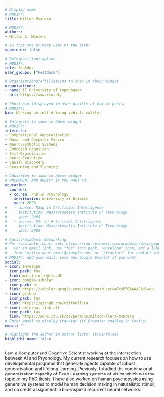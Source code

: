 ```yaml
---
# Display name
# MODIFY:
title: Milton Montero

# MODIFY:
authors:
- Milton L. Montero

# Is this the primary user of the site?
superuser: false

# Role/position/tagline
# MODIFY:
role: Postdoc
user_groups: ["Postdocs"]

# Organizations/Affiliations to show in About widget
organizations:
- name: IT University of Copenhagen
  url: https://www.itu.dk/

# Short bio (displayed in user profile at end of posts)
# MODIFY:
bio: Working on self-driving vehicle safety.

# Interests to show in About widget
# MODIFY:
interests:
- Compositional Generalisation
- Human and Computer Vision
- Neuro-Symbolic Systems
- Embodied Cognition
- Self-Organization
- Neuro-Evolution
- Causal Discovery
- Reasoning and Planning

# Education to show in About widget
# UNCOMMENT AND MODIFY IF YOU WANT TO:
education:
  courses:
  - course: PhD in Psychology
    institution: University of Bristol
    year: 2023
#   - course: MEng in Artificial Intelligence
#     institution: Massachusetts Institute of Technology
#     year: 2009
#   - course: BSc in Artificial Intelligence
#     institution: Massachusetts Institute of Technology
#     year: 2008

# Social/Academic Networking
# For available icons, see: https://sourcethemes.com/academic/docs/page-builder/#icons
#   For an email link, use "fas" icon pack, "envelope" icon, and a link in the
#   form "mailto:your-email@example.com" or "/#contact" for contact widget.
# MODIFY: add your mail, pure and Google Scholar if you want.
social:
- icon: envelope
  icon_pack: fas
  link: mailto:mlle@itu.dk
- icon: google-scholar
  icon_pack: ai
  link: https://scholar.google.com/citations?user=mTcxP70AAAAJ&hl=en
- icon: github
  icon_pack: fas
  link: https://github.com/miltonllera
- icon: external-link-alt
  icon_pack: fas
  link: https://pure.itu.dk/da/persons/milton-llera-montero
# Enter email to display Gravatar (if Gravatar enabled in Config)
email: ""

# Highlight the author in author lists? (true/false)
highlight_name: false
---
```

I am a Computer and Cognitive Scientist working at the intersection between AI and Psychology. My current research focuses on how to use developmental programs that generate agents capable of robust generalisation and lifelong learning. Previosly, I studied the combinatorial generalisation capacity of Deep Learning systems of vision which was the topic of my PhD thesis. I have also worked on human psychopysics using generative systems to model human decision making in naturalistic stimuli, and on credit assignment in bio-inspired recurrent neural networks.

